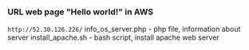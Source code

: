 ### URL web page "Hello world!" in AWS
``` http://52.30.126.226/ ```
info_os_server.php - php file, information about server 
install_apache.sh - bash script, install apache web server
